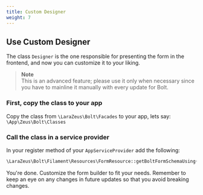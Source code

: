 ```yaml
---
title: Custom Designer
weight: 7
---
```


## Use Custom Designer

The class `Designer` is the one responsible for presenting the form in the frontend, and now you can customize it to your liking.

> **Note**\
> This is an advanced feature; please use it only when necessary since you have to mainline it manually with every update for Bolt.

### First, copy the class to your app

Copy the class from `\LaraZeus\Bolt\Facades` to your app, lets say: `\App\Zeus\Bolt\Classes`

### Call the class in a service provider

In your register method of your `AppServiceProvider` add the following:

```php
\LaraZeus\Bolt\Filament\Resources\FormResource::getBoltFormSchemaUsing(fn(): array => \App\Zeus\Bolt\Facades\Designer::getMainFormSchema());
```

You're done. Customize the form builder to fit your needs. Remember to keep an eye on any changes in future updates so that you avoid breaking changes.
